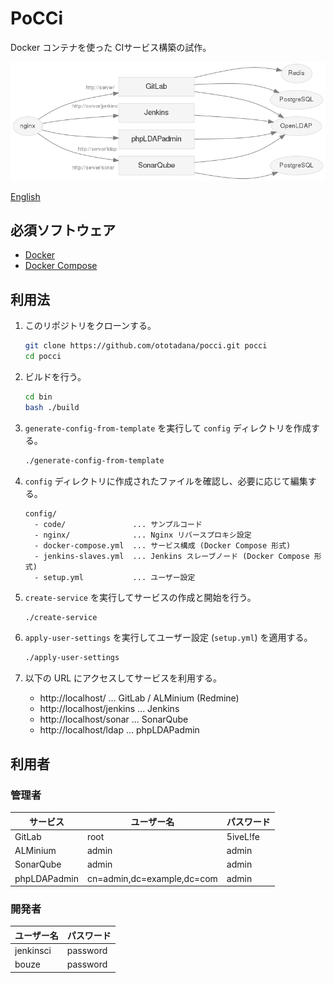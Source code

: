 PoCCi
=====

Docker コンテナを使った CIサービス構築の試作。

![Services](./services-gitlab.png)

[English](./README.md)

必須ソフトウェア
----------------
*   [Docker](https://www.docker.com/)
*   [Docker Compose](https://github.com/docker/compose/)

利用法
------
1.  このリポジトリをクローンする。

    ```bash
    git clone https://github.com/ototadana/pocci.git pocci
    cd pocci
    ```

2.  ビルドを行う。

    ```bash
    cd bin
    bash ./build
    ```

3.  `generate-config-from-template` を実行して `config` ディレクトリを作成する。

    ```bash
    ./generate-config-from-template
    ```

4.  `config` ディレクトリに作成されたファイルを確認し、必要に応じて編集する。

    ```
    config/
      - code/               ... サンプルコード
      - nginx/              ... Nginx リバースプロキシ設定
      - docker-compose.yml  ... サービス構成 (Docker Compose 形式)
      - jenkins-slaves.yml  ... Jenkins スレーブノード (Docker Compose 形式)
      - setup.yml           ... ユーザー設定
    ```

5.  `create-service` を実行してサービスの作成と開始を行う。

    ```bash
    ./create-service
    ```

6.  `apply-user-settings` を実行してユーザー設定 (`setup.yml`) を適用する。

    ```bash
    ./apply-user-settings
    ```

7.  以下の URL にアクセスしてサービスを利用する。

    *   http://localhost/ ... GitLab / ALMinium (Redmine)
    *   http://localhost/jenkins ... Jenkins
    *   http://localhost/sonar ... SonarQube
    *   http://localhost/ldap ... phpLDAPadmin


利用者
------
### 管理者
サービス     | ユーザー名                 | パスワード
------------ | -------------------------- | --------
GitLab       | root                       | 5iveL!fe
ALMinium     | admin                      | admin
SonarQube    | admin                      | admin
phpLDAPadmin | cn=admin,dc=example,dc=com | admin

### 開発者
ユーザー名 | パスワード
---------- | --------
jenkinsci  | password
bouze      | password
